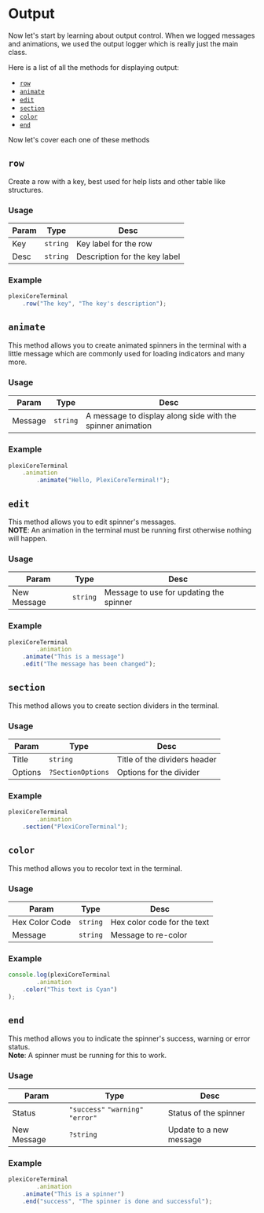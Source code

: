 # Output
Now let's start by learning about output control. When we logged messages and animations, we used the output logger which is really just the main class.

Here is a list of all the methods for displaying output:
 - [`row`](#row)
 - [`animate`](#animate)
 - [`edit`](#edit)
 - [`section`](#section)
 - [`color`](#color)
 - [`end`](#end)

Now let's cover each one of these methods

## `row`
Create a row with a key, best used for help lists and other table like structures.

### Usage
Param | Type | Desc
----- | ---- | ----
Key | `string` | Key label for the row
Desc | `string` | Description for the key label

### Example
```js
plexiCoreTerminal
	.row("The key", "The key's description");
```

## `animate`
This method allows you to create animated spinners in the terminal with a little message which are commonly used for loading indicators and many more.

### Usage
Param | Type | Desc
----- | ---- | ----
Message | `string` | A message to display along side with the spinner animation

### Example
```js
plexiCoreTerminal
	.animation
    	.animate("Hello, PlexiCoreTerminal!");
```

## `edit`
This method allows you to edit spinner's messages.<br />
**NOTE**: An animation in the terminal must be running first otherwise nothing will happen.

### Usage
Param | Type | Desc
----- | ---- | ----
New Message | `string` | Message to use for updating the spinner

### Example
```js
plexiCoreTerminal
    	.animation
	.animate("This is a message")
	.edit("The message has been changed");
```

## `section`
This method allows you to create section dividers in the terminal.

### Usage
Param | Type | Desc
----- | ---- | ----
Title | `string` | Title of the dividers header
Options | `?SectionOptions` | Options for the divider 

### Example
```js
plexiCoreTerminal
    	.animation
	.section("PlexiCoreTerminal");
```

## `color`
This method allows you to recolor text in the terminal.

### Usage
Param | Type | Desc
----- | ---- | ----
Hex Color Code | `string` | Hex color code for the text
Message | `string` | Message to re-color

### Example
```js
console.log(plexiCoreTerminal
    	.animation
	.color("This text is Cyan")
);
```

## `end`
This method allows you to indicate the spinner's success, warning or error status.<br />
**Note**: A spinner must be running for this to work.

### Usage
Param | Type | Desc
----- | ---- | ----
Status | `"success"` `"warning"` `"error"` | Status of the spinner
New Message | `?string` | Update to a new message

### Example
```js
plexiCoreTerminal
    	.animation
	.animate("This is a spinner")
	.end("success", "The spinner is done and successful");
```